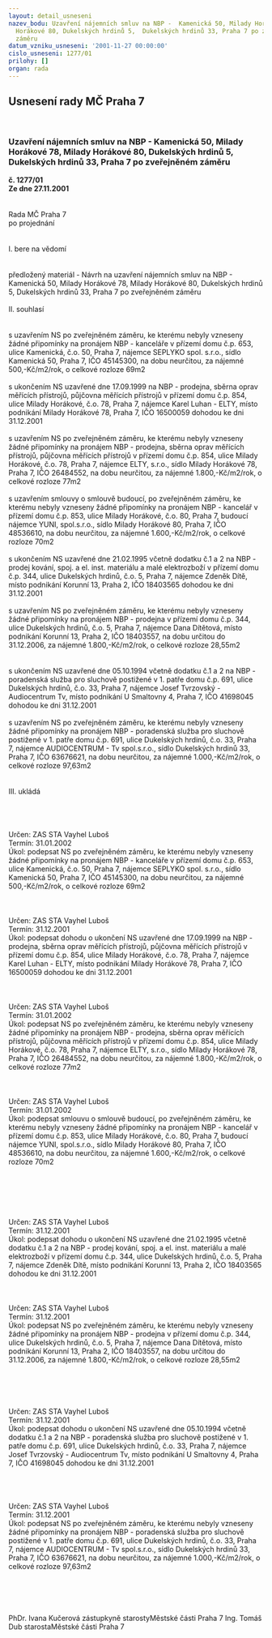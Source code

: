 ```yaml
---
layout: detail_usneseni
nazev_bodu: Uzavření nájemních smluv na NBP -  Kamenická 50, Milady Horákové 78, Milady
  Horákové 80, Dukelských hrdinů 5,  Dukelských hrdinů 33, Praha 7 po zveřejněném
  záměru
datum_vzniku_usneseni: '2001-11-27 00:00:00'
cislo_usneseni: 1277/01
prilohy: []
organ: rada
---
```

<div id="ucUsn_pList" class="usn">
	<span><h2>Usnesení rady MČ Praha 7 </h2>
<br></span><div class="standBody">
<span><h3>Uzavření nájemních smluv na NBP -  Kamenická 50, Milady Horákové 78, Milady Horákové 80, Dukelských hrdinů 5,  Dukelských hrdinů 33, Praha 7 po zveřejněném záměru</h3></span><div class="center">
		<strong>č. 1277/01</strong><br>
	</div>
<div class="center">
		<strong>Ze dne 27.11.2001</strong><br><br>
	</div>
<br>Rada MČ Praha 7<br>po projednání<br><br><br>I.	bere na vědomí<br><br> <br>předložený materiál - Návrh na uzavření nájemních smluv na NBP - Kamenická 50, Milady Horákové 78, Milady Horákové 80, Dukelských hrdinů 5,  Dukelských hrdinů 33, Praha 7 po zveřejněném záměru<br><br>II.	souhlasí <br><br><br>s uzavřením NS po zveřejněném záměru, ke kterému nebyly vzneseny žádné připomínky na pronájem NBP - kanceláře v přízemí domu č.p. 653, ulice Kamenická, č.o. 50, Praha 7, nájemce SEPLYKO spol. s.r.o., sídlo Kamenická 50, Praha 7, IČO 45145300,  na dobu neurčitou, za nájemné 500,-Kč/m2/rok, o celkové rozloze 69m2<br><br>s ukončením NS uzavřené dne 17.09.1999 na NBP - prodejna, sběrna oprav měřících přístrojů, půjčovna měřících přístrojů v přízemí domu č.p. 854, ulice Milady Horákové, č.o. 78, Praha 7,  nájemce Karel Luhan - ELTY, místo podnikání Milady Horákové 78, Praha 7, IČO 16500059 dohodou ke dni 31.12.2001  <br><br>s uzavřením NS po zveřejněném záměru, ke kterému nebyly vzneseny žádné připomínky na pronájem NBP - prodejna, sběrna oprav měřících přístrojů, půjčovna měřících přístrojů v přízemí domu č.p. 854, ulice Milady Horákové, č.o. 78, Praha 7, nájemce ELTY, s.r.o., sídlo Milady Horákové 78, Praha 7, IČO 26484552,  na dobu neurčitou, za nájemné 1.800,-Kč/m2/rok, o celkové rozloze 77m2<br><br>s uzavřením smlouvy o smlouvě budoucí,  po zveřejněném záměru, ke kterému nebyly vzneseny žádné připomínky na pronájem NBP - kancelář v přízemí domu č.p. 853, ulice Milady Horákové, č.o. 80, Praha 7, budoucí nájemce YUNI, spol.s.r.o., sídlo Milady Horákové 80, Praha 7, IČO 48536610,  na dobu neurčitou, za nájemné 1.600,-Kč/m2/rok, o celkové rozloze 70m2<br><br>s ukončením NS uzavřené dne 21.02.1995 včetně dodatku č.1 a 2 na NBP - prodej kování, spoj. a el. inst. materiálu a malé elektrozboží v přízemí domu č.p. 344, ulice Dukelských hrdinů, č.o. 5, Praha 7, nájemce Zdeněk Dítě, místo podnikání Korunní 13, Praha 2, IČO 18403565 dohodou ke dni 31.12.2001  <br><br>s uzavřením NS po zveřejněném záměru, ke kterému nebyly vzneseny žádné připomínky na pronájem NBP - prodejna v přízemí domu č.p. 344, ulice Dukelských hrdinů, č.o. 5, Praha 7, nájemce Dana Dítětová, místo podnikání Korunní 13, Praha 2, IČO 18403557,  na dobu určitou do 31.12.2006, za nájemné 1.800,-Kč/m2/rok, o celkové rozloze 28,55m2<br><br><br>s ukončením NS uzavřené dne 05.10.1994 včetně dodatku č.1 a 2 na NBP - poradenská služba pro sluchově postižené v 1. patře domu č.p. 691, ulice Dukelských hrdinů, č.o. 33, Praha 7, nájemce Josef Tvrzovský - Audiocentrum Tv, místo podnikání  U Smaltovny 4, Praha 7, IČO 41698045 dohodou ke dni 31.12.2001  <br><br>s uzavřením NS po zveřejněném záměru, ke kterému nebyly vzneseny žádné připomínky na pronájem NBP - poradenská služba pro sluchově postižené v 1. patře domu č.p. 691, ulice Dukelských hrdinů, č.o. 33, Praha 7, nájemce AUDIOCENTRUM - Tv spol.s.r.o., sídlo Dukelských hrdinů 33, Praha 7, IČO 63676621,  na dobu neurčitou, za nájemné 1.000,-Kč/m2/rok, o celkové rozloze 97,63m2<br><br><br>III.	ukládá <br><br> <br><br> <br>Určen:	ZAS STA Vayhel Luboš<br>Termín: 31.01.2002<br>Úkol:	podepsat NS po zveřejněném záměru, ke kterému nebyly vzneseny žádné připomínky na pronájem NBP - kanceláře v přízemí domu č.p. 653, ulice Kamenická, č.o. 50, Praha 7, nájemce SEPLYKO spol. s.r.o., sídlo Kamenická 50, Praha 7, IČO 45145300,  na dobu neurčitou, za nájemné 500,-Kč/m2/rok, o celkové rozloze 69m2<br> <br><br> <br>Určen:	ZAS STA Vayhel Luboš<br>Termín: 31.12.2001<br>Úkol:	podepsat dohodu o ukončení NS uzavřené dne 17.09.1999 na NBP - prodejna, sběrna oprav měřících přístrojů, půjčovna měřících přístrojů v přízemí domu č.p. 854, ulice Milady Horákové, č.o. 78, Praha 7,  nájemce Karel Luhan - ELTY, místo podnikání Milady Horákové 78, Praha 7, IČO 16500059 dohodou ke dni 31.12.2001  <br> <br><br> <br>Určen:	ZAS STA Vayhel Luboš<br>Termín: 31.01.2002<br>Úkol:	podepsat NS po zveřejněném záměru, ke kterému nebyly vzneseny žádné připomínky na pronájem NBP - prodejna, sběrna oprav měřících přístrojů, půjčovna měřících přístrojů v přízemí domu č.p. 854, ulice Milady Horákové, č.o. 78, Praha 7, nájemce ELTY, s.r.o., sídlo Milady Horákové 78, Praha 7, IČO 26484552,  na dobu neurčitou, za nájemné 1.800,-Kč/m2/rok, o celkové rozloze 77m2<br> <br><br> <br>Určen:	ZAS STA Vayhel Luboš<br>Termín: 31.01.2002<br>Úkol:	podepsat smlouvu o smlouvě budoucí,  po zveřejněném záměru, ke kterému nebyly vzneseny žádné připomínky na pronájem NBP - kancelář v přízemí domu č.p. 853, ulice Milady Horákové, č.o. 80, Praha 7, budoucí nájemce YUNI, spol.s.r.o., sídlo Milady Horákové 80, Praha 7, IČO 48536610,  na dobu neurčitou, za nájemné 1.600,-Kč/m2/rok, o celkové rozloze 70m2<br> <br><br><br><br><br> <br>Určen:	ZAS STA Vayhel Luboš<br>Termín: 31.12.2001<br>Úkol:	podepsat dohodu o ukončení NS uzavřené dne 21.02.1995 včetně dodatku č.1 a 2 na NBP - prodej kování, spoj. a el. inst. materiálu a malé elektrozboží v přízemí domu č.p. 344, ulice Dukelských hrdinů, č.o. 5, Praha 7, nájemce Zdeněk Dítě, místo podnikání Korunní 13, Praha 2, IČO 18403565 dohodou ke dni 31.12.2001  <br> <br><br> <br>Určen:	ZAS STA Vayhel Luboš<br>Termín: 31.12.2001<br>Úkol:	podepsat NS po zveřejněném záměru, ke kterému nebyly vzneseny žádné připomínky na pronájem NBP - prodejna v přízemí domu č.p. 344, ulice Dukelských hrdinů, č.o. 5, Praha 7, nájemce Dana Dítětová, místo podnikání Korunní 13, Praha 2, IČO 18403557,  na dobu určitou do 31.12.2006, za nájemné 1.800,-Kč/m2/rok, o celkové rozloze 28,55m2<br> <br><br> <br><br> <br>Určen:	ZAS STA Vayhel Luboš<br>Termín: 31.12.2001<br>Úkol:	podepsat dohodu o ukončení NS uzavřené dne 05.10.1994 včetně dodatku č.1 a 2 na NBP - poradenská služba pro sluchově postižené v 1. patře domu č.p. 691, ulice Dukelských hrdinů, č.o. 33, Praha 7, nájemce Josef Tvrzovský - Audiocentrum Tv, místo podnikání  U Smaltovny 4, Praha 7, IČO 41698045 dohodou ke dni 31.12.2001  <br> <br><br><br> <br>Určen:	ZAS STA Vayhel Luboš<br>Termín: 31.12.2001<br>Úkol:	podepsat NS po zveřejněném záměru, ke kterému nebyly vzneseny žádné připomínky na pronájem NBP - poradenská služba pro sluchově postižené v 1. patře domu č.p. 691, ulice Dukelských hrdinů, č.o. 33, Praha 7, nájemce AUDIOCENTRUM - Tv spol.s.r.o., sídlo Dukelských hrdinů 33, Praha 7, IČO 63676621,  na dobu neurčitou, za nájemné 1.000,-Kč/m2/rok, o celkové rozloze 97,63m2<br> <br><br><br> <br>	<br>PhDr. Ivana Kučerová zástupkyně starostyMěstské části Praha 7	Ing. Tomáš Dub starostaMěstské části Praha 7<br>	<br><br>
</div>
</div>
